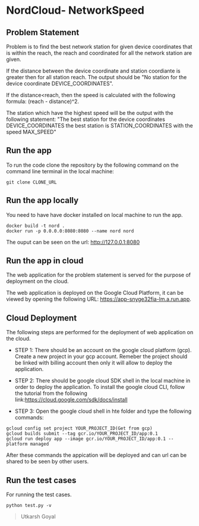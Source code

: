 # NordCloud- NetworkSpeed


## Problem Statement
Problem is to find the best network station for given device coordinates that is within the reach, the reach and coordinated for all the network station are given.

If the distance between the device coordinate and station coordiante is greater then for all station reach. The output should be "No station for the device coordinate DEVICE_COORDINATES".

If the distance<reach, then the speed is calculated with the following formula:
(reach - distance)^2.

The station which have the highest speed will be the output with the following statement: "The best station for the device coordinates DEVICE_COORDINATES the best station is STATION_COORDINATES with the speed MAX_SPEED"




## Run the app

To run the code clone the repository by the following command on the command line terminal in the local machine:

```
git clone CLONE_URL
```

## Run the app locally

You need to have have docker installed on local machine to run the app.

```
docker build -t nord .
docker run -p 0.0.0.0:8080:8080 --name nord nord
```

The ouput can be seen on the url: http://127.0.0.1:8080



## Run the app in cloud 
The web application for the problem statement is served for the purpose of deployment on the cloud.

The web application is deployed on the Google Cloud Platform, it can be viewed by opening the following URL:  https://app-snyge32fia-lm.a.run.app.

## Cloud Deployment

The following steps are performed for the deployment of web application on the cloud.

- STEP 1:
There should be an account on the google cloud platform (gcp).
Create a new project in your gcp account.
Remeber the project should be linked with billing account then only it will allow to deploy the application.

- STEP 2:
There should be google cloud SDK shell in the local machine in order to deploy the application.
To install the google cloud CLI, follow the tutorial from the following link:https://cloud.google.com/sdk/docs/install

- STEP 3:
 Open the google cloud shell in hte folder and type the following commands:
```
gcloud config set project YOUR_PROJECT_ID(Get from gcp)
gcloud builds submit --tag gcr.io/YOUR_PROJECT_ID/app:0.1
gcloud run deploy app --image gcr.io/YOUR_PROJECT_ID/app:0.1 --platform managed
```

After these commands the appication will be deployed and can url can be shared to be seen by other users.

## Run the test cases

For running the test cases.

```
python test.py -v
```



>Utkarsh Goyal


